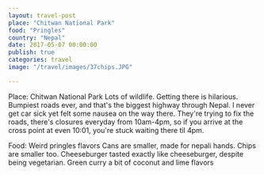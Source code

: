 ```yaml
---
layout: travel-post
place: "Chitwan National Park"
food: "Pringles"
country: "Nepal"
date: 2017-05-07 00:00:00
publish: true
categories: travel
image: "/travel/images/37chips.JPG"

---
```


Place: Chitwan National Park
Lots of wildlife. Getting there is hilarious. Bumpiest roads ever, and that's the biggest highway through Nepal. I never get car sick yet felt some nausea on the way there. They're trying to fix the roads, there's closures everyday from 10am-4pm, so if you arrive at the cross point at even 10:01, you're stuck waiting there til 4pm. 

Food: Weird pringles flavors
Cans are smaller, made for nepali hands. Chips are smaller too. Cheeseburger tasted exactly like cheeseburger, despite being vegetarian. Green curry a bit of coconut and lime flavors 